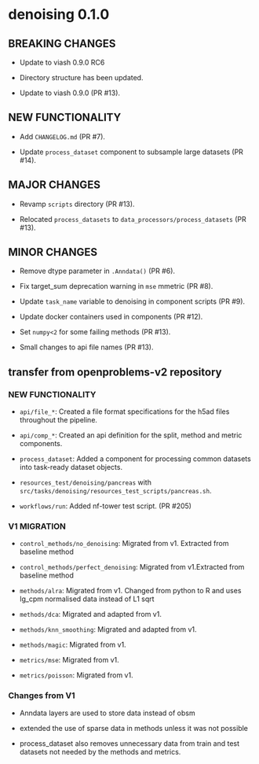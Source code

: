# denoising 0.1.0

## BREAKING CHANGES

* Update to viash 0.9.0 RC6

* Directory structure has been updated.

* Update to viash 0.9.0 (PR #13).

## NEW FUNCTIONALITY

* Add `CHANGELOG.md` (PR #7).

* Update `process_dataset` component to subsample large datasets (PR #14).

## MAJOR CHANGES

* Revamp `scripts` directory (PR #13).

* Relocated `process_datasets` to `data_processors/process_datasets` (PR #13).

## MINOR CHANGES

* Remove dtype parameter in `.Anndata()` (PR #6).

* Fix target_sum deprecation warning in `mse` mmetric (PR #8).

* Update `task_name` variable to denoising in component scripts (PR #9).

* Update docker containers used in components (PR #12).

* Set `numpy<2` for some failing methods (PR #13).

* Small changes to api file names (PR #13).


## transfer from openproblems-v2 repository

### NEW FUNCTIONALITY

* `api/file_*`: Created a file format specifications for the h5ad files throughout the pipeline.

* `api/comp_*`: Created an api definition for the split, method and metric components.

* `process_dataset`: Added a component for processing common datasets into task-ready dataset objects.

* `resources_test/denoising/pancreas` with `src/tasks/denoising/resources_test_scripts/pancreas.sh`.
  
* `workflows/run`: Added nf-tower test script. (PR #205)

### V1 MIGRATION

* `control_methods/no_denoising`: Migrated from v1. Extracted from baseline method

* `control_methods/perfect_denoising`: Migrated from v1.Extracted from baseline method

* `methods/alra`: Migrated from v1. Changed from python to R and uses lg_cpm normalised data instead of L1 sqrt

* `methods/dca`: Migrated and adapted from v1.

* `methods/knn_smoothing`: Migrated and adapted from v1.

* `methods/magic`: Migrated from v1.

* `metrics/mse`: Migrated from v1.

* `metrics/poisson`: Migrated from v1.

### Changes from V1

* Anndata layers are used to store data instead of obsm
  
* extended the use of sparse data in methods unless it was not possible

* process_dataset also removes unnecessary data from train and test datasets not needed by the methods and metrics.